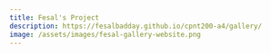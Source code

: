 ```yaml
---
title: Fesal's Project
description: https://fesalbadday.github.io/cpnt200-a4/gallery/
image: /assets/images/fesal-gallery-website.png
---
```


